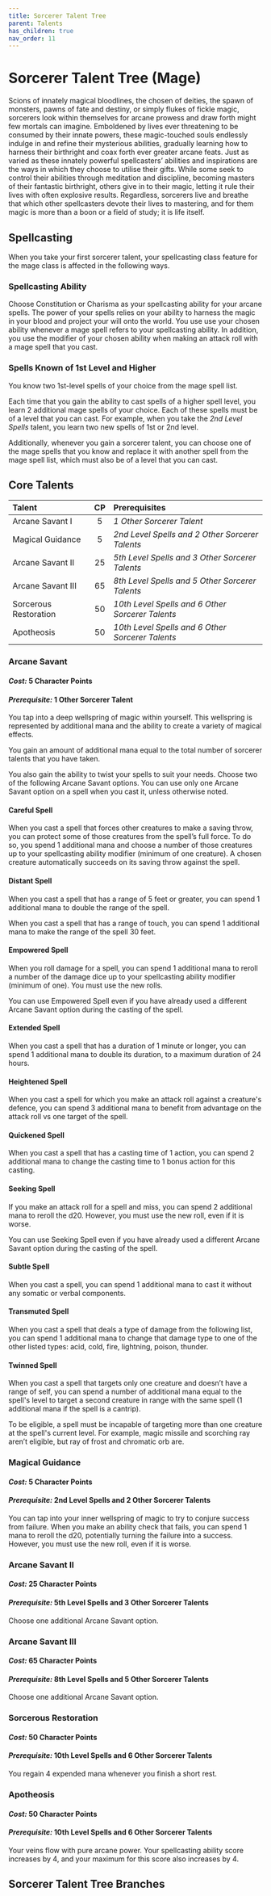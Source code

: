 ```yaml
---
title: Sorcerer Talent Tree
parent: Talents
has_children: true
nav_order: 11
---
```


# Sorcerer Talent Tree (Mage)
Scions of innately magical bloodlines, the chosen of deities, the spawn of monsters, pawns of fate and destiny, or simply flukes of fickle magic, sorcerers look within themselves for arcane prowess and draw forth might few mortals can imagine. Emboldened by lives ever threatening to be consumed by their innate powers, these magic-touched souls endlessly indulge in and refine their mysterious abilities, gradually learning how to harness their birthright and coax forth ever greater arcane feats. Just as varied as these innately powerful spellcasters’ abilities and inspirations are the ways in which they choose to utilise their gifts. While some seek to control their abilities through meditation and discipline, becoming masters of their fantastic birthright, others give in to their magic, letting it rule their lives with often explosive results. Regardless, sorcerers live and breathe that which other spellcasters devote their lives to mastering, and for them magic is more than a boon or a field of study; it is life itself.

## Spellcasting
When you take your first sorcerer talent, your spellcasting class feature for the mage class is affected in the following ways.

### Spellcasting Ability
Choose Constitution or Charisma as your spellcasting ability for your arcane spells. The power of your spells relies on your ability to harness the magic in your blood and project your will onto the world. You use use your chosen ability whenever a mage spell refers to your spellcasting ability. In addition, you use the modifier of your chosen ability when making an attack roll with a mage spell that you cast.

### Spells Known of 1st Level and Higher
You know two 1st-level spells of your choice from the mage spell list.

Each time that you gain the ability to cast spells of a higher spell level, you learn 2 additional mage spells of your choice. Each of these spells must be of a level that you can cast. For example, when you take the *2nd Level Spells* talent, you learn two new spells of 1st or 2nd level.

Additionally, whenever you gain a sorcerer talent, you can choose one of the mage spells that you know and replace it with another spell from the mage spell list, which must also be of a level that you can cast.

## Core Talents

| Talent | CP | Prerequisites |
|:-------|:--:|:--------------|
| Arcane Savant I | 5 | *1 Other Sorcerer Talent* |
| Magical Guidance | 5 | *2nd Level Spells and 2 Other Sorcerer Talents* |
| Arcane Savant II | 25 | *5th Level Spells and 3 Other Sorcerer Talents* |
| Arcane Savant III | 65 | *8th Level Spells and 5 Other Sorcerer Talents* |
| Sorcerous Restoration | 50 | *10th Level Spells and 6 Other Sorcerer Talents* |
| Apotheosis | 50 | *10th Level Spells and 6 Other Sorcerer Talents* |

### Arcane Savant
#### *Cost:* 5 Character Points
#### *Prerequisite:* 1 Other Sorcerer Talent
You tap into a deep wellspring of magic within yourself. This wellspring is represented by additional mana and the ability to create a variety of magical effects.

You gain an amount of additional mana equal to the total number of sorcerer talents that you have taken.

You also gain the ability to twist your spells to suit your needs. Choose two of the following Arcane Savant options. You can use only one Arcane Savant option on a spell when you cast it, unless otherwise noted.

#### Careful Spell
When you cast a spell that forces other creatures to make a saving throw, you can protect some of those creatures from the spell’s full force. To do so, you spend 1 additional mana and choose a number of those creatures up to your spellcasting ability modifier (minimum of one creature). A chosen creature automatically succeeds on its saving throw against the spell.

#### Distant Spell
When you cast a spell that has a range of 5 feet or greater, you can spend 1 additional mana to double the range of the spell.

When you cast a spell that has a range of touch, you can spend 1 additional mana to make the range of the spell 30 feet.

#### Empowered Spell
When you roll damage for a spell, you can spend 1 additional mana to reroll a number of the damage dice up to your spellcasting ability modifier (minimum of one). You must use the new rolls.

You can use Empowered Spell even if you have already used a different Arcane Savant option during the casting of the spell.

#### Extended Spell
When you cast a spell that has a duration of 1 minute or longer, you can spend 1 additional mana to double its duration, to a maximum duration of 24 hours.

#### Heightened Spell
When you cast a spell for which you make an attack roll against a creature's defence, you can spend 3 additional mana to benefit from advantage on the attack roll vs one target of the spell.

#### Quickened Spell
When you cast a spell that has a casting time of 1 action, you can spend 2 additional mana to change the casting time to 1 bonus action for this casting.

#### Seeking Spell
If you make an attack roll for a spell and miss, you can spend 2 additional mana to reroll the d20. However, you must use the new roll, even if it is worse.

You can use Seeking Spell even if you have already used a different Arcane Savant option during the casting of the spell.

#### Subtle Spell
When you cast a spell, you can spend 1 additional mana to cast it without any somatic or verbal components.

#### Transmuted Spell
When you cast a spell that deals a type of damage from the following list, you can spend 1 additional mana to change that damage type to one of the other listed types: acid, cold, fire, lightning, poison, thunder.

#### Twinned Spell
When you cast a spell that targets only one creature and doesn’t have a range of self, you can spend a number of additional mana equal to the spell's level to target a second creature in range with the same spell (1 additional mana if the spell is a cantrip).

To be eligible, a spell must be incapable of targeting more than one creature at the spell's current level. For example, magic missile and scorching ray aren’t eligible, but ray of frost and chromatic orb are.

### Magical Guidance
#### *Cost:* 5 Character Points
#### *Prerequisite:* 2nd Level Spells and 2 Other Sorcerer Talents
You can tap into your inner wellspring of magic to try to conjure success from failure. When you make an ability check that fails, you can spend 1 mana to reroll the d20, potentially turning the failure into a success. However, you must use the new roll, even if it is worse.

### Arcane Savant II
#### *Cost:* 25 Character Points
#### *Prerequisite:* 5th Level Spells and 3 Other Sorcerer Talents
Choose one additional Arcane Savant option.

### Arcane Savant III
#### *Cost:* 65 Character Points
#### *Prerequisite:* 8th Level Spells and 5 Other Sorcerer Talents
Choose one additional Arcane Savant option.

### Sorcerous Restoration
#### *Cost:* 50 Character Points
#### *Prerequisite:* 10th Level Spells and 6 Other Sorcerer Talents
You regain 4 expended mana whenever you finish a short rest.

### Apotheosis
#### *Cost:* 50 Character Points
#### *Prerequisite:* 10th Level Spells and 6 Other Sorcerer Talents
Your veins flow with pure arcane power. Your spellcasting ability score increases by 4, and your maximum for this score also increases by 4.

## Sorcerer Talent Tree Branches
